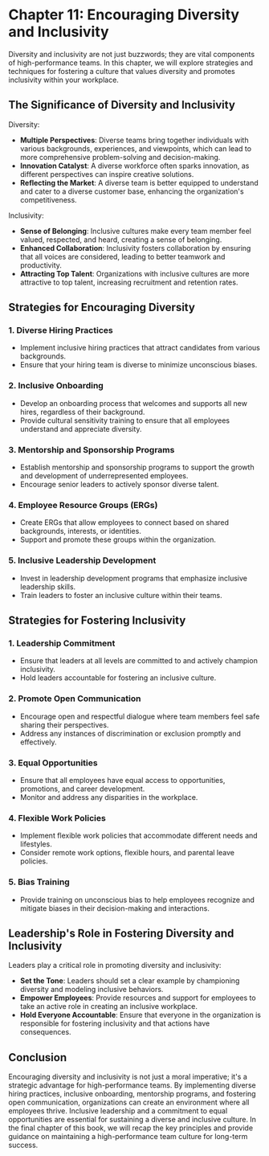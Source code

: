 Chapter 11: Encouraging Diversity and Inclusivity
=================================================

Diversity and inclusivity are not just buzzwords; they are vital components of high-performance teams. In this chapter, we will explore strategies and techniques for fostering a culture that values diversity and promotes inclusivity within your workplace.

The Significance of Diversity and Inclusivity
---------------------------------------------

Diversity:

* **Multiple Perspectives**: Diverse teams bring together individuals with various backgrounds, experiences, and viewpoints, which can lead to more comprehensive problem-solving and decision-making.
* **Innovation Catalyst**: A diverse workforce often sparks innovation, as different perspectives can inspire creative solutions.
* **Reflecting the Market**: A diverse team is better equipped to understand and cater to a diverse customer base, enhancing the organization's competitiveness.

Inclusivity:

* **Sense of Belonging**: Inclusive cultures make every team member feel valued, respected, and heard, creating a sense of belonging.
* **Enhanced Collaboration**: Inclusivity fosters collaboration by ensuring that all voices are considered, leading to better teamwork and productivity.
* **Attracting Top Talent**: Organizations with inclusive cultures are more attractive to top talent, increasing recruitment and retention rates.

Strategies for Encouraging Diversity
------------------------------------

### **1. Diverse Hiring Practices**

* Implement inclusive hiring practices that attract candidates from various backgrounds.
* Ensure that your hiring team is diverse to minimize unconscious biases.

### **2. Inclusive Onboarding**

* Develop an onboarding process that welcomes and supports all new hires, regardless of their background.
* Provide cultural sensitivity training to ensure that all employees understand and appreciate diversity.

### **3. Mentorship and Sponsorship Programs**

* Establish mentorship and sponsorship programs to support the growth and development of underrepresented employees.
* Encourage senior leaders to actively sponsor diverse talent.

### **4. Employee Resource Groups (ERGs)**

* Create ERGs that allow employees to connect based on shared backgrounds, interests, or identities.
* Support and promote these groups within the organization.

### **5. Inclusive Leadership Development**

* Invest in leadership development programs that emphasize inclusive leadership skills.
* Train leaders to foster an inclusive culture within their teams.

Strategies for Fostering Inclusivity
------------------------------------

### **1. Leadership Commitment**

* Ensure that leaders at all levels are committed to and actively champion inclusivity.
* Hold leaders accountable for fostering an inclusive culture.

### **2. Promote Open Communication**

* Encourage open and respectful dialogue where team members feel safe sharing their perspectives.
* Address any instances of discrimination or exclusion promptly and effectively.

### **3. Equal Opportunities**

* Ensure that all employees have equal access to opportunities, promotions, and career development.
* Monitor and address any disparities in the workplace.

### **4. Flexible Work Policies**

* Implement flexible work policies that accommodate different needs and lifestyles.
* Consider remote work options, flexible hours, and parental leave policies.

### **5. Bias Training**

* Provide training on unconscious bias to help employees recognize and mitigate biases in their decision-making and interactions.

Leadership's Role in Fostering Diversity and Inclusivity
--------------------------------------------------------

Leaders play a critical role in promoting diversity and inclusivity:

* **Set the Tone**: Leaders should set a clear example by championing diversity and modeling inclusive behaviors.
* **Empower Employees**: Provide resources and support for employees to take an active role in creating an inclusive workplace.
* **Hold Everyone Accountable**: Ensure that everyone in the organization is responsible for fostering inclusivity and that actions have consequences.

Conclusion
----------

Encouraging diversity and inclusivity is not just a moral imperative; it's a strategic advantage for high-performance teams. By implementing diverse hiring practices, inclusive onboarding, mentorship programs, and fostering open communication, organizations can create an environment where all employees thrive. Inclusive leadership and a commitment to equal opportunities are essential for sustaining a diverse and inclusive culture. In the final chapter of this book, we will recap the key principles and provide guidance on maintaining a high-performance team culture for long-term success.
